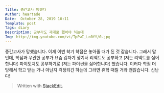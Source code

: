 ```yaml
---
Title: 중간고사 망했다
Author: heartade
Date:  October 28, 2019 10:11
Template: post
Tags: diary
Description: 공부라도 제대로 했어야 하는데
Img: http://img.youtube.com/vi/TpPwI_Lo0YY/0.jpg
---
```

중간고사가 망했습니다. 이제 이번 학기 학점은 놓아줄 때가 된 것 같습니다. 그래서 말인데, 학점과 무관한 공부가 요즘 갑자기 땡겨서 리액트도 공부하고 (저는 리액트를 싫어합니다) 파이토치도 공부하기로 (저는 파이썬을 싫어합니다) 했습니다. 이러다 학점 더 망해서 학고 받는 거나 아닌지 걱정되긴 하는데 그러면 휴학 때릴 거라 괜찮습니다. 신난다!

> Written with [StackEdit](https://stackedit.io/).

